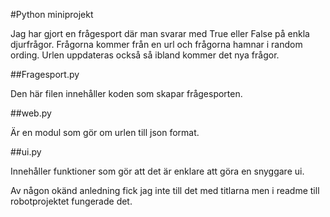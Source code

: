 #Python miniprojekt

Jag har gjort en frågesport där man svarar med True eller False på enkla djurfrågor. Frågorna kommer från en url och frågorna hamnar i random ording. Urlen uppdateras också så ibland kommer det nya frågor. 

##Fragesport.py

Den här filen innehåller koden som skapar frågesporten.

##web.py

Är en modul som gör om urlen till json format.

##ui.py

Innehåller funktioner som gör att det är enklare att göra en snyggare ui.

Av någon okänd anledning fick jag inte till det med titlarna men i readme till robotprojektet fungerade det. 
